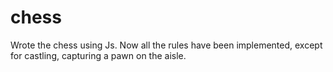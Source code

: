 # chess
Wrote the chess using Js.
Now all the rules have been implemented, except for castling, capturing a pawn on the aisle.
